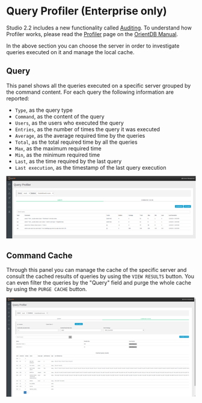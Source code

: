 # Query Profiler (Enterprise only)
Studio 2.2 includes a new functionality called [Auditing](Auditing.md). To understand how Profiler works, please read the [Profiler](https://github.com/orientechnologies/orientdb-docs/blob/master/Profiler.md) page on the [OrientDB Manual](http://orientdb.com/docs/last/index.html).

In the above section you can choose the server in order to investigate queries executed on it and manage the local cache.

## Query
This panel shows all the queries executed on a specific server grouped by the command content. For each query the following information are reported:
- `Type`, as the query type
- `Command`, as the content of the query
- `Users`, as the users who executed the query
- `Entries`, as the number of times the query it was executed
- `Average`, as the average required time by the queries
- `Total`, as the total required time by all the queries
- `Max`, as the maximum required time
- `Min`, as the minimum required time
- `Last`, as the time required by the last query
- `Last execution`, as the timestamp of the last query execution


![Query](images/studio-queryprofiler-query.png)

## Command Cache
Through this panel you can manage the cache of the specific server and consult the cached results of queries by using the `VIEW RESULTS` button.
You can even filter the queries by the "Query" field and purge the whole cache by using the `PURGE CACHE` button.

![Command Cache](images/studio-queryprofiler-commandcache.png)
